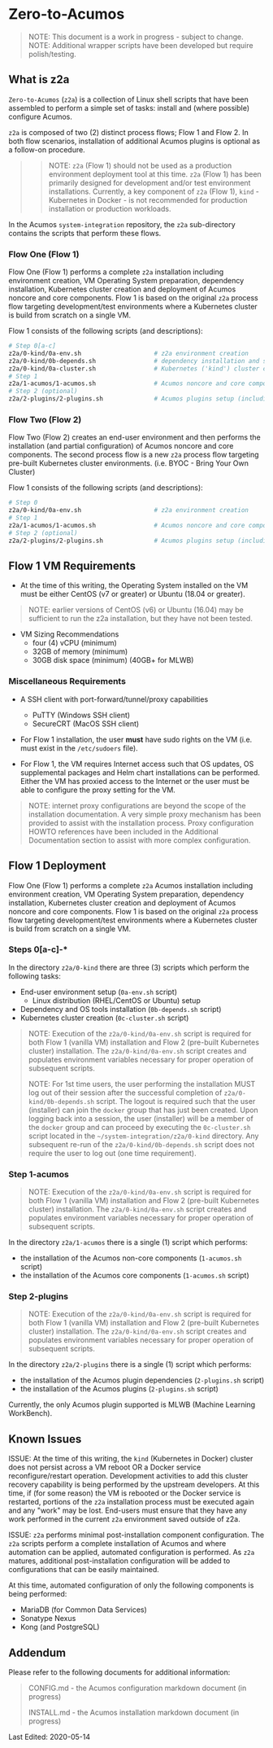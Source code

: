# Zero-to-Acumos

> NOTE: This document is a work in progress - subject to change.
> NOTE: Additional wrapper scripts have been developed but require polish/testing.

## What is z2a

`Zero-to-Acumos` (`z2a`) is a collection of Linux shell scripts that have been assembled to perform a simple set of tasks:  install and (where possible) configure Acumos.

`z2a` is composed of two (2) distinct process flows; Flow 1 and Flow 2. In both flow scenarios, installation of additional Acumos plugins is optional as a follow-on procedure.

>> NOTE: `z2a` (Flow 1) should not be used as a production environment deployment tool at this time.  `z2a` (Flow 1) has been primarily designed for development and/or test environment installations.  Currently, a key component of `z2a` (Flow 1), `kind` -  Kubernetes in Docker - is not recommended for production installation or production workloads.

In the Acumos `system-integration` repository, the `z2a` sub-directory contains the scripts that perform these flows.

### Flow One (Flow 1)

Flow One (Flow 1) performs a complete `z2a` installation including environment creation, VM Operating System preparation, dependency installation, Kubernetes cluster creation and deployment of Acumos noncore and core components. Flow 1 is based on the original `z2a` process flow targeting development/test environments where a Kubernetes cluster is build from scratch on a single VM.

Flow 1 consists of the following scripts (and descriptions):

```sh
# Step 0[a-c]
z2a/0-kind/0a-env.sh                    # z2a environment creation
z2a/0-kind/0b-depends.sh                # dependency installation and setup
z2a/0-kind/0a-cluster.sh                # Kubernetes ('kind') cluster creation
# Step 1
z2a/1-acumos/1-acumos.sh                # Acumos noncore and core component setup
# Step 2 (optional)
z2a/2-plugins/2-plugins.sh              # Acumos plugins setup (including dependencies)
```

### Flow Two (Flow 2)

Flow Two (Flow 2) creates an end-user environment and then performs the installation (and partial configuration) of Acumos noncore and core components. The second process flow is a new `z2a` process flow targeting pre-built Kubernetes cluster environments. (i.e. BYOC - Bring Your Own Cluster)

Flow 1 consists of the following scripts (and descriptions):

```sh
# Step 0
z2a/0-kind/0a-env.sh                    # z2a environment creation
# Step 1
z2a/1-acumos/1-acumos.sh                # Acumos noncore and core component setup
# Step 2 (optional)
z2a/2-plugins/2-plugins.sh              # Acumos plugins setup (including dependencies)
```

## Flow 1 VM Requirements

* At the time of this writing, the Operating System installed on the VM must be either CentOS (v7 or greater) or Ubuntu (18.04 or greater).

> NOTE: earlier versions of CentOS (v6) or Ubuntu (16.04) may be sufficient to run the z2a installation, but they have not been tested.

* VM Sizing Recommendations
  * four (4) vCPU (minimum)
  * 32GB of memory (minimum)
  * 30GB disk space (minimum) (40GB+ for MLWB)

### Miscellaneous Requirements

* A SSH client with port-forward/tunnel/proxy capabilities
  * PuTTY (Windows SSH client)
  * SecureCRT (MacOS SSH client)

* For Flow 1 installation, the user **must** have sudo rights on the VM (i.e. must exist in the `/etc/sudoers` file).

* For Flow 1, the VM requires Internet access such that OS updates, OS supplemental packages and Helm chart installations can be performed. Either the VM has proxied access to the Internet or the user must be able to configure the proxy setting for the VM.

> NOTE: internet proxy configurations are beyond the scope of the installation documentation.  A very simple proxy mechanism has been provided to assist with the installation process. Proxy configuration HOWTO references have been included in the Additional Documentation section to assist with more complex configuration.

## Flow 1 Deployment

Flow One (Flow 1) performs a complete `z2a` Acumos installation including environment creation, VM Operating System preparation, dependency installation, Kubernetes cluster creation and deployment of Acumos noncore and core components. Flow 1 is based on the original `z2a` process flow targeting development/test environments where a Kubernetes cluster is build from scratch on a single VM.

### Steps 0[a-c]-*

In the directory `z2a/0-kind` there are three (3) scripts which perform the following tasks:

* End-user environment setup (`0a-env.sh` script)
  * Linux distribution (RHEL/CentOS or Ubuntu) setup
* Dependency and OS tools installation (`0b-depends.sh` script)
* Kubernetes cluster creation (`0c-cluster.sh` script)

> NOTE: Execution of the `z2a/0-kind/0a-env.sh` script is required for both Flow 1 (vanilla VM) installation and Flow 2 (pre-built Kubernetes cluster) installation.  The `z2a/0-kind/0a-env.sh` script creates and populates environment variables necessary for proper operation of subsequent scripts.
>
>NOTE: For 1st time users, the user performing the installation MUST log out of their session after the successful completion of `z2a/0-kind/0b-depends.sh` script.  The logout is required such that the user (installer) can join the `docker` group that has just been created.  Upon logging back into a session, the user (installer) will be a member of the `docker` group and can proceed by executing the `0c-cluster.sh` script located in the `~/system-integration/z2a/0-kind` directory.  Any subsequent re-run of the `z2a/0-kind/0b-depends.sh` script does not require the user to log out (one time requirement).

### Step 1-acumos

> NOTE: Execution of the `z2a/0-kind/0a-env.sh` script is required for both Flow 1 (vanilla VM) installation and Flow 2 (pre-built Kubernetes cluster) installation.  The `z2a/0-kind/0a-env.sh` script creates and populates environment variables necessary for proper operation of subsequent scripts.

In the directory `z2a/1-acumos` there is a single (1) script which performs:

* the installation of the Acumos non-core components (`1-acumos.sh` script)
* the installation of the Acumos core components (`1-acumos.sh` script)

### Step 2-plugins

> NOTE: Execution of the `z2a/0-kind/0a-env.sh` script is required for both Flow 1 (vanilla VM) installation and Flow 2 (pre-built Kubernetes cluster) installation.  The `z2a/0-kind/0a-env.sh` script creates and populates environment variables necessary for proper operation of subsequent scripts.

In the directory `z2a/2-plugins` there is a single (1) script which performs:

* the installation of the Acumos plugin dependencies (`2-plugins.sh` script)
* the installation of the Acumos plugins (`2-plugins.sh` script)

Currently, the only Acumos plugin supported is MLWB (Machine Learning WorkBench).

## Known Issues

ISSUE: At the time of this writing, the `kind` (Kubernetes in Docker) cluster does not persist across a VM reboot OR a Docker service reconfigure/restart operation. Development activities to add this cluster recovery capability is being performed by the upstream developers.  At this time, if (for some reason) the VM is rebooted or the Docker service is restarted, portions of the `z2a` installation process must be executed again and any "work" may be lost.  End-users must ensure that they have any work performed in the current `z2a` environment saved outside of z2a.

ISSUE: `z2a` performs minimal post-installation component configuration.  The `z2a` scripts perform a complete installation of Acumos and where automation can be applied, automated configuration is performed. As `z2a` matures, additional post-installation configuration will be added to configurations that can be easily maintained.

At this time, automated configuration of only the following components is being performed:

* MariaDB (for Common Data Services)
* Sonatype Nexus
* Kong (and PostgreSQL)

## Addendum

Please refer to the following documents for additional information:

> CONFIG.md   - the Acumos configuration markdown document (in progress)
>
> INSTALL.md  - the Acumos installation markdown document (in progress)

Last Edited: 2020-05-14
